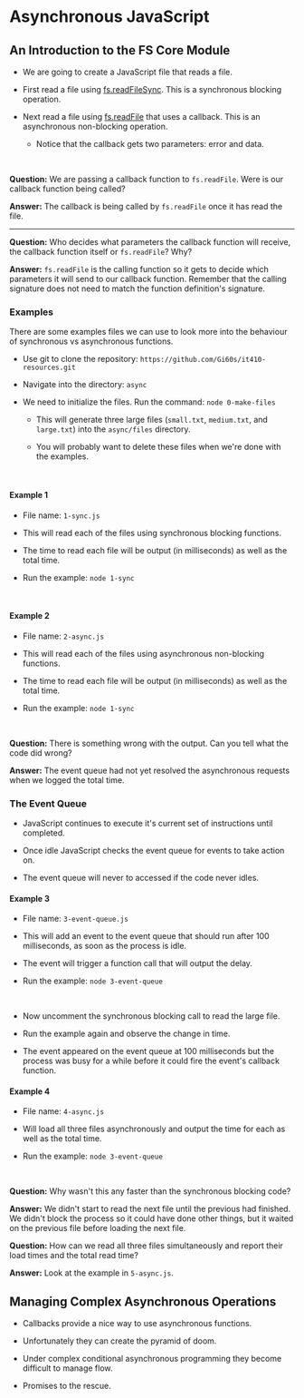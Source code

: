 # Asynchronous JavaScript

## An Introduction to the FS Core Module

- We are going to create a JavaScript file that reads a file.

- First read a file using [fs.readFileSync](https://nodejs.org/api/fs.html#fs_fs_readfilesync_file_options). This is a synchronous blocking operation.

- Next read a file using [fs.readFile](https://nodejs.org/api/fs.html#fs_fs_readfile_file_options_callback) that uses a callback. This is an asynchronous non-blocking operation.

    - Notice that the callback gets two parameters: error and data.

<br>

**Question:** We are passing a callback function to `fs.readFile`. Were is our callback function being called?
<br>

**Answer:** The callback is being called by `fs.readFile` once it has read the file.
<br>

<hr>

**Question:** Who decides what parameters the callback function will receive, the callback function itself or `fs.readFile`? Why?
<br>

**Answer:** `fs.readFile` is the calling function so it gets to decide which parameters it will send to our callback function. Remember that the calling signature does not need to match the function definition's signature.
<br>

### Examples

There are some examples files we can use to look more into the behaviour of synchronous vs asynchronous functions.

- Use git to clone the repository: `https://github.com/Gi60s/it410-resources.git`

- Navigate into the directory: `async`

- We need to initialize the files. Run the command: `node 0-make-files`

    - This will generate three large files (`small.txt`, `medium.txt`, and `large.txt`) into the `async/files` directory.

    - You will probably want to delete these files when we're done with the examples.

<br>

#### Example 1

- File name: `1-sync.js`

- This will read each of the files using synchronous blocking functions.

- The time to read each file will be output (in milliseconds) as well as the total time.

- Run the example: `node 1-sync`

<br>

#### Example 2

- File name: `2-async.js`

- This will read each of the files using asynchronous non-blocking functions.

- The time to read each file will be output (in milliseconds) as well as the total time.

- Run the example: `node 1-sync`

<br>

**Question:** There is something wrong with the output. Can you tell what the code did wrong?
<br>

**Answer:** The event queue had not yet resolved the asynchronous requests when we logged the total time.
<br>

### The Event Queue

- JavaScript continues to execute it's current set of instructions until completed.

- Once idle JavaScript checks the event queue for events to take action on.

- The event queue will never to accessed if the code never idles.

#### Example 3

- File name: `3-event-queue.js`

- This will add an event to the event queue that should run after 100 milliseconds, as soon as the process is idle.

- The event will trigger a function call that will output the delay.

- Run the example: `node 3-event-queue`

<br>

- Now uncomment the synchronous blocking call to read the large file.

- Run the example again and observe the change in time.

- The event appeared on the event queue at 100 milliseconds but the process was busy for a while before it could fire the event's callback function.

#### Example 4

- File name: `4-async.js`

- Will load all three files asynchronously and output the time for each as well as the total time.

- Run the example: `node 3-event-queue`

<br>

**Question:** Why wasn't this any faster than the synchronous blocking code?
<br>

**Answer:** We didn't start to read the next file until the previous had finished. We didn't block the process so it could have done other things, but it waited on the previous file before loading the next file.
<br>

**Question:** How can we read all three files simultaneously and report their load times and the total read time?
<br>

**Answer:** Look at the example in `5-async.js`.

## Managing Complex Asynchronous Operations

- Callbacks provide a nice way to use asynchronous functions.

- Unfortunately they can create the pyramid of doom.

- Under complex conditional asynchronous programming they become difficult to manage flow.

- Promises to the rescue.
